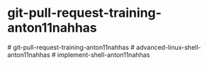 # git-pull-request-training-anton11nahhas
#   g i t - p u l l - r e q u e s t - t r a i n i n g - a n t o n 1 1 n a h h a s  
 # advanced-linux-shell-anton11nahhas
#   i m p l e m e n t - s h e l l - a n t o n 1 1 n a h h a s  
 